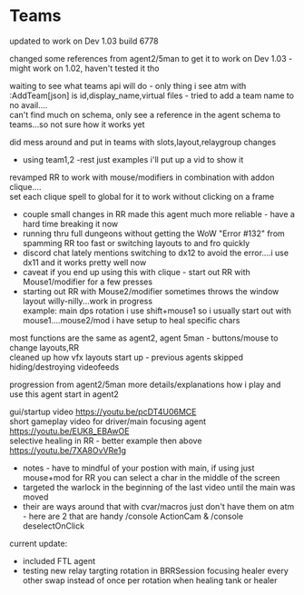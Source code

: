 # Teams
updated to work on Dev 1.03 build 6778

changed some references from agent2/5man to get it to work on Dev 1.03 - might work on 1.02, haven't tested it tho

waiting to see what teams api will do - only thing i see atm with :AddTeam[json] is id,display_name,virtual files - tried to add a team name to no avail....    
can't find much on schema, only see a reference in the agent schema to teams...so not sure how it works yet     

did mess around and put in teams with slots,layout,relaygroup changes     
* using team1,2 -rest just examples i'll put up a vid to show it    
    
revamped RR to work with mouse/modifiers in combination with addon clique....     
set each clique spell to global for it to work without clicking on a frame  
* couple small changes in RR made this agent much more reliable - have a hard time breaking it now     
* running thru full dungeons without getting the WoW "Error #132" from spamming RR too fast or switching layouts to and fro quickly    
* discord chat lately mentions switching to dx12 to avoid the error....i use dx11 and it works pretty well now
* caveat if you end up using this with clique - start out RR with Mouse1/modifier for a few presses     
* starting out RR with Mouse2/modifier sometimes throws the window layout willy-nilly...work in progress     
example: main dps rotation i use shift+mouse1 so i usually start out with mouse1....mouse2/mod i have setup to heal specific chars     
     
most functions are the same as agent2, agent 5man - buttons/mouse to change layouts,RR    
cleaned up how vfx layouts start up - previous agents skipped hiding/destroying videofeeds     
 

progression from agent2/5man more details/explanations how i play and use this agent start in agent2

gui/startup video https://youtu.be/pcDT4U06MCE    
short gameplay video for driver/main focusing agent https://youtu.be/EUK8_EBAwOE     
selective healing in RR - better example then above https://youtu.be/7XA8OvVRe1g
* notes - have to mindful of your postion with main, if using just mouse+mod for RR you can select a char in the middle of the screen
* targeted the warlock in the beginning of the last video until the main was moved     
* their are ways around that with cvar/macros just don't have them on atm - here are 2 that are handy /console ActionCam & /console deselectOnClick

current update:
* included FTL agent
* testing new relay targting rotation in BRRSession focusing healer every other swap instead of once per rotation when healing tank or healer 
